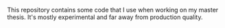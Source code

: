 This repository contains some code that I use when working on my master thesis.
It's mostly experimental and far away from production quality.
